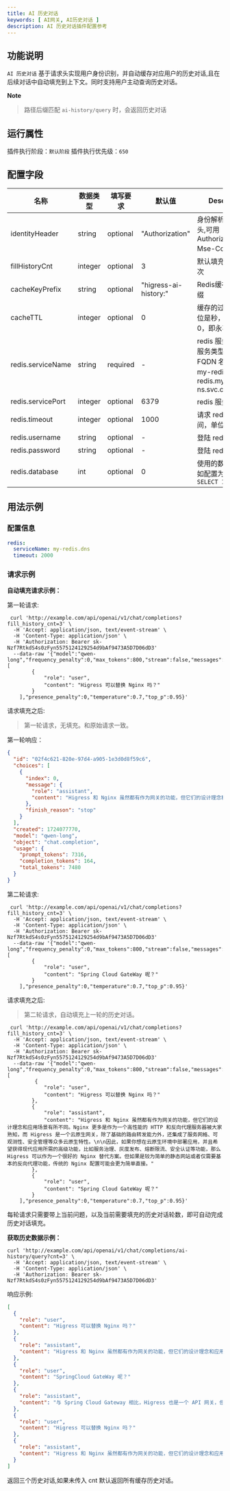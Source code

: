 ```yaml
---
title: AI 历史对话
keywords: [ AI网关, AI历史对话 ]
description: AI 历史对话插件配置参考
---
```


## 功能说明

`AI 历史对话` 基于请求头实现用户身份识别，并自动缓存对应用户的历史对话,且在后续对话中自动填充到上下文。同时支持用户主动查询历史对话。

**Note**

> 路径后缀匹配 `ai-history/query` 时，会返回历史对话

## 运行属性

插件执行阶段：`默认阶段`
插件执行优先级：`650`


## 配置字段

| 名称              | 数据类型 | 填写要求 | 默认值                | Description                                                                                  |
|-------------------|----------|----------|-----------------------|----------------------------------------------------------------------------------------------|
| identityHeader    | string   | optional | "Authorization"       | 身份解析对应的请求头,可用 Authorization,X-Mse-Consumer等                                     |
| fillHistoryCnt    | integer  | optional | 3                     | 默认填充历史对话轮次                                                                         |
| cacheKeyPrefix    | string   | optional | "higress-ai-history:" | Redis缓存Key的前缀                                                                           |
| cacheTTL          | integer  | optional | 0                     | 缓存的过期时间，单位是秒，默认值为0，即永不过期                                              |
| redis.serviceName | string   | required | -                     | redis 服务名称，带服务类型的完整 FQDN 名称，例如 my-redis.dns、redis.my-ns.svc.cluster.local |
| redis.servicePort | integer  | optional | 6379                  | redis 服务端口                                                                               |
| redis.timeout     | integer  | optional | 1000                  | 请求 redis 的超时时间，单位为毫秒                                                            |
| redis.username    | string   | optional | -                     | 登陆 redis 的用户名                                                                          |
| redis.password    | string   | optional | -                     | 登陆 redis 的密码                                                                            |
| redis.database    | int      | optional | 0                     | 使用的数据库id，例如配置为1，对应`SELECT 1`                                                  |

## 用法示例

### 配置信息

```yaml
redis:
  serviceName: my-redis.dns
  timeout: 2000
```

### 请求示例

**自动填充请求示例：**

第一轮请求:

```
 curl 'http://example.com/api/openai/v1/chat/completions?fill_history_cnt=3' \
  -H 'Accept: application/json, text/event-stream' \
  -H 'Content-Type: application/json' \
  -H 'Authorization: Bearer sk-Nzf7RtkdS4s0zFyn5575124129254d9bAf9473A5D7D06dD3'
  --data-raw '{"model":"qwen-long","frequency_penalty":0,"max_tokens":800,"stream":false,"messages":[
        {
            "role": "user",
            "content": "Higress 可以替换 Nginx 吗？"
        }
    ],"presence_penalty":0,"temperature":0.7,"top_p":0.95}'
```

请求填充之后:
> 第一轮请求，无填充。和原始请求一致。

第一轮响应：

```json
{
  "id": "02f4c621-820e-97d4-a905-1e3d0d8f59c6",
  "choices": [
    {
      "index": 0,
      "message": {
        "role": "assistant",
        "content": "Higress 和 Nginx 虽然都有作为网关的功能，但它们的设计理念和应用场景有所不同。Nginx 更多是作为一个高性能的 HTTP 和反向代理服务器被大家熟知，而 Higress 是一个云原生网关，除了基础的路由转发能力外，还集成了服务网格、可观测性、安全管理等众多云原生特性。\n\n因此，如果你想在云原生环境中部署应用，并且希望获得现代应用所需的高级功能，比如服务治理、灰度发布、熔断限流、安全认证等功能，那么 Higress 可以作为一个很好的 Nginx 替代方案。但如果是较为简单的静态网站或者仅需要基本的反向代理功能，传统的 Nginx 配置可能会更为简单直接。"
      },
      "finish_reason": "stop"
    }
  ],
  "created": 1724077770,
  "model": "qwen-long",
  "object": "chat.completion",
  "usage": {
    "prompt_tokens": 7316,
    "completion_tokens": 164,
    "total_tokens": 7480
  }
}
```

第二轮请求:

```
 curl 'http://example.com/api/openai/v1/chat/completions?fill_history_cnt=3' \
  -H 'Accept: application/json, text/event-stream' \
  -H 'Content-Type: application/json' \
  -H 'Authorization: Bearer sk-Nzf7RtkdS4s0zFyn5575124129254d9bAf9473A5D7D06dD3'
  --data-raw '{"model":"qwen-long","frequency_penalty":0,"max_tokens":800,"stream":false,"messages":[
        {
            "role": "user",
            "content": "Spring Cloud GateWay 呢？"
        }
    ],"presence_penalty":0,"temperature":0.7,"top_p":0.95}'
```

请求填充之后:
> 第二轮请求，自动填充上一轮的历史对话。

```
 curl 'http://example.com/api/openai/v1/chat/completions?fill_history_cnt=3' \
  -H 'Accept: application/json, text/event-stream' \
  -H 'Content-Type: application/json' \
  -H 'Authorization: Bearer sk-Nzf7RtkdS4s0zFyn5575124129254d9bAf9473A5D7D06dD3'
  --data-raw '{"model":"qwen-long","frequency_penalty":0,"max_tokens":800,"stream":false,"messages":[
         {
            "role": "user",
            "content": "Higress 可以替换 Nginx 吗？"
        },
        {
            "role": "assistant",
            "content": "Higress 和 Nginx 虽然都有作为网关的功能，但它们的设计理念和应用场景有所不同。Nginx 更多是作为一个高性能的 HTTP 和反向代理服务器被大家熟知，而 Higress 是一个云原生网关，除了基础的路由转发能力外，还集成了服务网格、可观测性、安全管理等众多云原生特性。\n\n因此，如果你想在云原生环境中部署应用，并且希望获得现代应用所需的高级功能，比如服务治理、灰度发布、熔断限流、安全认证等功能，那么 Higress 可以作为一个很好的 Nginx 替代方案。但如果是较为简单的静态网站或者仅需要基本的反向代理功能，传统的 Nginx 配置可能会更为简单直接。"
        },
        {
            "role": "user",
            "content": "Spring Cloud GateWay 呢？"
        }
    ],"presence_penalty":0,"temperature":0.7,"top_p":0.95}'
```

每轮请求只需要带上当前问题，以及当前需要填充的历史对话轮数，即可自动完成历史对话填充。

**获取历史数据示例：**

```
curl 'http://example.com/api/openai/v1/chat/completions/ai-history/query?cnt=3' \
  -H 'Accept: application/json, text/event-stream' \
  -H 'Content-Type: application/json' \
  -H 'Authorization: Bearer sk-Nzf7RtkdS4s0zFyn5575124129254d9bAf9473A5D7D06dD3'
```

响应示例:

```json
[
  {
    "role": "user",
    "content": "Higress 可以替换 Nginx 吗？"
  },
  {
    "role": "assistant",
    "content": "Higress 和 Nginx 虽然都有作为网关的功能，但它们的设计理念和应用场景有所不同。Nginx 更多是作为一个高性能的 HTTP 和反向代理服务器被大家熟知，而 Higress 是一个云原生网关，除了基础的路由转发能力外，还集成了服务网格、可观测性、安全管理等众多云原生特性。\\n\\n因此，如果你想在云原生环境中部署应用，并且希望获得现代应用所需的高级功能，比如服务治理、灰度发布、熔断限流、安全认证等功能，那么 Higress 可以作为一个很好的 Nginx 替代方案。但如果是较为简单的静态网站或者仅需要基本的反向代理功能，传统的 Nginx 配置可能会更为简单直接。"
  },
  {
    "role": "user",
    "content": "SpringCloud GateWay 呢？"
  },
  {
    "role": "assistant",
    "content": "与 Spring Cloud Gateway 相比，Higress 也是一个 API 网关，但它们之间存在一些关键的区别：\\n\\n- **设计理念**：Spring Cloud Gateway 主要针对微服务架构中的服务间通信和路由，它作为 Spring Cloud 生态系统的一部分，更加专注于 Java 开发者的微服务场景。而 Higress 作为云原生网关，不仅关注服务间的通信，还提供了一系列云原生功能，如服务网格、可观测性、安全管理等。\\n- **部署方式**：Spring Cloud Gateway 通常作为微服务应用的一部分运行在应用服务器内，而 Higress 通常以独立的微服务或者容器化服务的形式部署在 Kubernetes 环境中，适用于现代云原生部署模型。\\n- **扩展性和集成**：Higress 提供了更广泛的集成和支持，例如与 Istio、Kubernetes 等生态系统的深度集成，这使得它可以更好地适应复杂的云原生环境。\\n\\n因此，如果你的应用程序是基于 Spring Cloud 构建的，并且你想要一个轻量级的、易于集成的服务网关，那么 Spring Cloud Gateway 可能是一个合适的选择。但是，如果你正在构建或重构云原生应用，并且需要更强大的路由规则、服务治理、可观测性等功能，那么 Higress 将是一个更好的选择。"
  },
  {
    "role": "user",
    "content": "Higress 可以替换 Nginx 吗？"
  },
  {
    "role": "assistant",
    "content": "Higress 和 Nginx 虽然都有作为网关的功能，但它们的设计理念和应用场景有所不同。Nginx 更多是作为一个高性能的 HTTP 和反向代理服务器被大家熟知，而 Higress 是一个云原生网关，除了基础的路由转发能力外，还集成了服务网格、可观测性、安全管理等众多云原生特性。\\n\\n因此，如果你想在云原生环境中部署应用，并且希望获得现代应用所需的高级功能，比如服务治理、灰度发布、熔断限流、安全认证等功能，那么 Higress 可以作为一个很好的 Nginx 替代方案。但如果是较为简单的静态网站或者仅需要基本的反向代理功能，传统的 Nginx 配置可能会更为简单直接。"
  }
]
```

返回三个历史对话,如果未传入 cnt 默认返回所有缓存历史对话。
